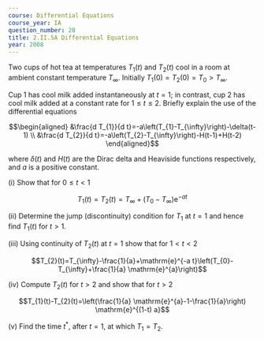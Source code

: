 ```yaml
---
course: Differential Equations
course_year: IA
question_number: 20
title: 2.II.5A Differential Equations
year: 2008
---
```



Two cups of hot tea at temperatures $T_{1}(t)$ and $T_{2}(t)$ cool in a room at ambient constant temperature $T_{\infty}$. Initially $T_{1}(0)=T_{2}(0)=T_{0}>T_{\infty}$.

Cup 1 has cool milk added instantaneously at $t=1$; in contrast, cup 2 has cool milk added at a constant rate for $1 \leqslant t \leqslant 2$. Briefly explain the use of the differential equations

$$\begin{aligned}
&\frac{d T_{1}}{d t}=-a\left(T_{1}-T_{\infty}\right)-\delta(t-1) \\
&\frac{d T_{2}}{d t}=-a\left(T_{2}-T_{\infty}\right)-H(t-1)+H(t-2)
\end{aligned}$$

where $\delta(t)$ and $H(t)$ are the Dirac delta and Heaviside functions respectively, and $a$ is a positive constant.

(i) Show that for $0 \leqslant t<1$

$$T_{1}(t)=T_{2}(t)=T_{\infty}+\left(T_{0}-T_{\infty}\right) \mathrm{e}^{-a t}$$

(ii) Determine the jump (discontinuity) condition for $T_{1}$ at $t=1$ and hence find $T_{1}(t)$ for $t>1$.

(iii) Using continuity of $T_{2}(t)$ at $t=1$ show that for $1<t<2$

$$T_{2}(t)=T_{\infty}-\frac{1}{a}+\mathrm{e}^{-a t}\left(T_{0}-T_{\infty}+\frac{1}{a} \mathrm{e}^{a}\right)$$

(iv) Compute $T_{2}(t)$ for $t>2$ and show that for $t>2$

$$T_{1}(t)-T_{2}(t)=\left(\frac{1}{a} \mathrm{e}^{a}-1-\frac{1}{a}\right) \mathrm{e}^{(1-t) a}$$

(v) Find the time $t^{*}$, after $t=1$, at which $T_{1}=T_{2}$.